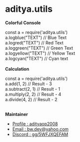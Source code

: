 # aditya.utils

__Colorful Console__

const a = require('aditya.utils')<br>
a.logblue("TEXT") // Blue Text<br>
a.logred("TEXT") // Red Text<br>
a.loggreen("TEXT") // Green Text<br>
a.logyellow("TEXT") // Yellow Text<br>
a.logcyan("TEXT") // Cyan text <br><br>
__Calculation__ 

const a = require('aditya.utils')<br>
a.add(1, 2) //  Result - 3<br>
a.subtract(2, 1) // Result - 1<br>
a.multiply(2, 2) // Result - 4<br>
a.divide(4, 2) // Result - 2<br><br>

**Maintainer**

- [Profile : adityaop2008](https://github.com/adityaop2008 "Aditya")
- [Email : bw.dev@yahoo.com](mailto:bw.dev@yahoo.com?subject=Hi% "Hi!")
- [Discord : gg/5WFJXQEFAM](https://discord.gg/5WFJXQEFAM "Welcome")
